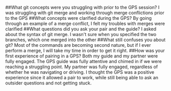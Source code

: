 ##What git concepts were you struggling with prior to the GPS session?
I was struggling with git merge and working through merge conflictions prior to the GPS
##What concepts were clarified during the GPS?
  By going through an example of a merge conflict, I felt my troubles with merges were clarified
##What questions did you ask your pair and the guide?
I asked about the syntax of git merge. I wasn't sure when you specified the two branches, which one merged into the other
##What still confuses you about git?
Most of the commands are becoming second nature, but if I ever perform a merge, I will take my time in order to get it right.
##How was your first experience of pairing in a GPS?
 Both my guide and my partner were fully engaged. The GPS guide was fully attentive and chimed in if we were reaching a struggling point. My partner was fully engaged, regardless of whether he was navigating or driving. I thought the GPS was a positive experience since it allowed a pair to work, while still being able to ask an outsider questions and not getting stuck.